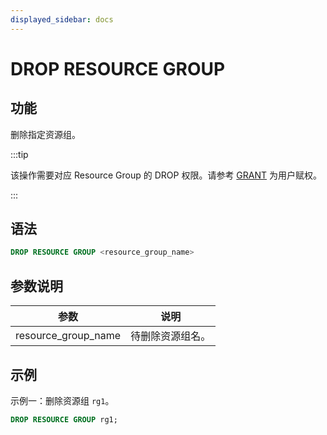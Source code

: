 ```yaml
---
displayed_sidebar: docs
---
```


# DROP RESOURCE GROUP

## 功能

删除指定资源组。

:::tip

该操作需要对应 Resource Group 的 DROP 权限。请参考 [GRANT](../../account-management/GRANT.md) 为用户赋权。

:::

## 语法

```SQL
DROP RESOURCE GROUP <resource_group_name>
```

## 参数说明

| **参数**            | **说明**         |
| ------------------- | ---------------- |
| resource_group_name | 待删除资源组名。 |

## 示例

示例一：删除资源组 `rg1`。

```SQL
DROP RESOURCE GROUP rg1;
```
